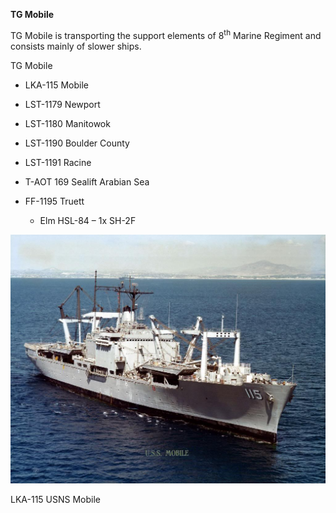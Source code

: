 **TG Mobile**

TG Mobile is transporting the support elements of 8<sup>th</sup> Marine
Regiment and consists mainly of slower ships.

TG Mobile

  - LKA-115 Mobile

  - LST-1179 Newport

  - LST-1180 Manitowok

  - LST-1190 Boulder County

  - LST-1191 Racine

  - T-AOT 169 Sealift Arabian Sea

  - FF-1195 Truett
    
      - Elm HSL-84 – 1x SH-2F

![](/assets/images/nato/us/navy/amphibious/mef/mobile/image1.jpg)

LKA-115 USNS Mobile
